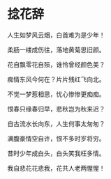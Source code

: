 # 捻花辞

人生如梦风云烟，白首难为是少年！

柔肠一缕成伤往，落地黄菊思旧颜。

花自飘零花自殒，谁怜曾经颜色美？

痴情东风今何在？片片残红飞向北。

不觉一梦惹相思，忧心惨惨更痴痴。

恨春只缘春归早，悲秋岂为秋来迟？

自古流水长向东，人生何事太匆匆？

满腹豪情空自许，恨不多时岁将穷。

昔时少年成白头，白头笑我枉多情。

我自悲花花悲我，花共人老两惺惺！
